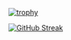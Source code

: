[![trophy](https://github-profile-trophy.vercel.app/?username=joechea-aupp&theme=onedark&title=Commit,PullRequest)](https://github.com/joechea-aupp/github-profile-trophy)

[![GitHub Streak](http://github-readme-streak-stats.herokuapp.com?user=joechea-aupp&theme=onedark&exclude_days=Sun%2CSat)](https://git.io/streak-stats)
